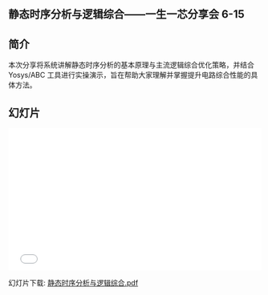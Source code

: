 ## 静态时序分析与逻辑综合——一生一芯分享会 6-15


## 简介

本次分享将系统讲解静态时序分析的基本原理与主流逻辑综合优化策略，并结合 Yosys/ABC 工具进行实操演示，旨在帮助大家理解并掌握提升电路综合性能的具体方法。


## 幻灯片


<iframe src="./files/静态时序分析与逻辑综合.pdf" width="100%" style="aspect-ratio: 16 / 9;" frameborder="0"></iframe>


幻灯片下载: [静态时序分析与逻辑综合.pdf](./files/静态时序分析与逻辑综合.pdf)








